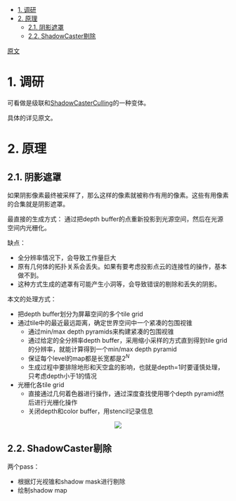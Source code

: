 <!-- TOC -->

- [1. 调研](#1-调研)
- [2. 原理](#2-原理)
  - [2.1. 阴影遮罩](#21-阴影遮罩)
  - [2.2. ShadowCaster剔除](#22-shadowcaster剔除)

<!-- /TOC -->

[原文](./Chasing%20Shadows.pdf)

# 1. 调研
可看做是级联和[ShadowCasterCulling](./../Practical,DynamicVisibilityForGames/Note_Practical,DynamicVisibilityForGames.md)的一种变体。

具体的详见原文。

# 2. 原理
## 2.1. 阴影遮罩
如果阴影像素最终被采样了，那么这样的像素就被称作有用的像素。这些有用像素的合集就是阴影遮罩。

最直接的生成方式：
通过把depth buffer的点重新投影到光源空间，然后在光源空间内光栅化。

缺点：
- 全分辨率情况下，会导致工作量巨大
- 原有几何体的拓扑关系会丢失。如果有要考虑投影点云的连接性的操作，基本做不到。
- 这种方式生成的遮罩有可能产生小洞等，会导致错误的剔除和丢失的阴影。

本文的处理方式：
- 把depth buffer划分为屏幕空间的多个tile grid
- 通过tile中的最近最远距离，确定世界空间中一个紧凑的包围视锥
  - 通过min/max depth pyramids来构建紧凑的包围视锥
  - 通过给定的全分辨率depth buffer，采用缩小采样的方式直到得到tile grid的分辨率，就能计算得到一个min/max depth pyramid
  - 保证每个level的map都是长宽都是$2^N$
  - 生成过程中要排除地形和天空盒的影响，也就是depth=1时要谨慎处理，只考虑depth小于1的情况
- 光栅化各tile grid
  - 直接通过几何着色器进行操作，通过深度查找使用哪个depth pyramid然后进行光栅化操作
  - 关闭depth和color buffer，用stencil记录信息

<div align="center">

![][CSWorkFlow]

</div>

## 2.2. ShadowCaster剔除
两个pass：
- 根据灯光视锥和shadow mask进行剔除
- 绘制shadow map


[CSWorkFlow]: ./CSWorkFlow.jpg